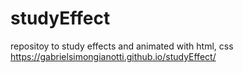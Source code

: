 # studyEffect

repositoy to study effects and animated with html, css
https://gabrielsimongianotti.github.io/studyEffect/
